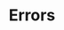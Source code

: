 ---
title: Errors
position_number: 4
parameters:
  - name:
    content:
content_markdown: >-
  The freight exchange uses conventional HTTP response codes to indicate the
  success or failure of an API request.


  In general:


  * Codes in the `2xx` range indicate success.

  * Codes in the `4xx` range indicate an error that failed given the
  information provided (e.g., a required parameter was omitted.).

  * Codes in the `5xx` range indicate an error with Telertoue's servers
  (these are rare).&nbsp;


  | Code | Name | Description |

  | --- | --- | --- |

  | 200 | OK | Successful operation |

  | 201 | Created | Resource is successfully added |

  | 400 | Bad Request | Malformed request or missing parameters |

  | 401 | Unauthorized | Authentication failed. Invalid token. |

  | 403 | Forbidden | No permission to this resource. |

  | 404 | Not Found | The specified resource is not found or does not exist |

  | 405 | Method Not Allowed | Method is not allowed or not implemented on this
  endpoint |

  | 500 | Internal Server Error | Server problem or bad request that cannot be
  parsed |
right_code_blocks:
  - code_block:
    title:
    language:
---